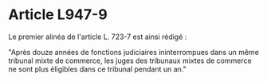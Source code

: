 # Article L947-9

Le premier alinéa de l'article L. 723-7 est ainsi rédigé :

"Après douze années de fonctions judiciaires ininterrompues dans un même tribunal mixte de commerce, les juges des tribunaux mixtes de commerce ne sont plus éligibles dans ce tribunal pendant un an."
